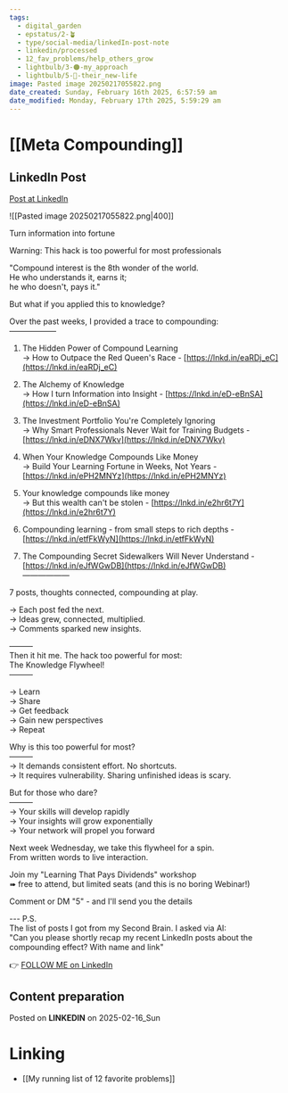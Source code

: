 ```yaml
---
tags:
  - digital_garden
  - epstatus/2-🪴
  - type/social-media/linkedIn-post-note
  - linkedin/processed
  - 12_fav_problems/help_others_grow
  - lightbulb/3-🟠-my_approach
  - lightbulb/5-🔵-their_new-life
image: Pasted image 20250217055822.png
date_created: Sunday, February 16th 2025, 6:57:59 am
date_modified: Monday, February 17th 2025, 5:59:29 am
---
```

# [[Meta Compounding]]
## LinkedIn Post
[Post at LinkedIn](https://www.linkedin.com/posts/sebastiankamilli_turn-information-into-fortune-warning-this-activity-7296785424830595072-8Kir?utm_source=share&utm_medium=member_desktop&rcm=ACoAAA1M1pkBgWCYPhT45EpfLiHzViQqRWNCIv4)

![[Pasted image 20250217055822.png|400]]

Turn information into fortune  
  
Warning: This hack is too powerful for most professionals  
  
"Compound interest is the 8th wonder of the world.  
He who understands it, earns it;  
he who doesn't, pays it."  
  
But what if you applied this to knowledge?  
  
Over the past weeks, I provided a trace to compounding:  
——————  
1) The Hidden Power of Compound Learning  
→ How to Outpace the Red Queen's Race - [https://lnkd.in/eaRDj_eC](https://lnkd.in/eaRDj_eC)  
  
2) The Alchemy of Knowledge  
→ How I turn Information into Insight - [https://lnkd.in/eD-eBnSA](https://lnkd.in/eD-eBnSA)  
  
1) The Investment Portfolio You're Completely Ignoring  
→ Why Smart Professionals Never Wait for Training Budgets - [https://lnkd.in/eDNX7Wkv](https://lnkd.in/eDNX7Wkv)  
  
2) When Your Knowledge Compounds Like Money  
→ Build Your Learning Fortune in Weeks, Not Years - [https://lnkd.in/ePH2MNYz](https://lnkd.in/ePH2MNYz)  
  
3) Your knowledge compounds like money  
→ But this wealth can't be stolen - [https://lnkd.in/e2hr6t7Y](https://lnkd.in/e2hr6t7Y)  
  
4) Compounding learning - from small steps to rich depths - [https://lnkd.in/etfFkWyN](https://lnkd.in/etfFkWyN)  
  
5) The Compounding Secret Sidewalkers Will Never Understand -  
[https://lnkd.in/eJfWGwDB](https://lnkd.in/eJfWGwDB)  
——————  
  
7 posts, thoughts connected, compounding at play.  
  
→ Each post fed the next.  
→ Ideas grew, connected, multiplied.  
→ Comments sparked new insights.  
  
———  
Then it hit me. The hack too powerful for most:  
The Knowledge Flywheel!  
———  
  
→ Learn  
→ Share  
→ Get feedback  
→ Gain new perspectives  
→ Repeat  
  
Why is this too powerful for most?  
———  
→ It demands consistent effort. No shortcuts.  
→ It requires vulnerability. Sharing unfinished ideas is scary.  
  
But for those who dare?  
———  
→ Your skills will develop rapidly  
→ Your insights will grow exponentially  
→ Your network will propel you forward  
  
Next week Wednesday, we take this flywheel for a spin.  
From written words to live interaction.  
  
Join my "Learning That Pays Dividends" workshop  
➠ free to attend, but limited seats (and this is no boring Webinar!)  
  
Comment or DM "5" - and I'll send you the details  

--- P.S.  
The list of posts I got from my Second Brain. I asked via AI:  
"Can you please shortly recap my recent LinkedIn posts about the compounding effect? With name and link"

👉 [FOLLOW ME on LinkedIn](https://www.linkedin.com/comm/mynetwork/discovery-see-all?usecase=PEOPLE_FOLLOWS&followMember=sebastiankamilli)

## Content preparation

Posted on **LINKEDIN** on 2025-02-16_Sun
# Linking
+ [[My running list of 12 favorite problems]]